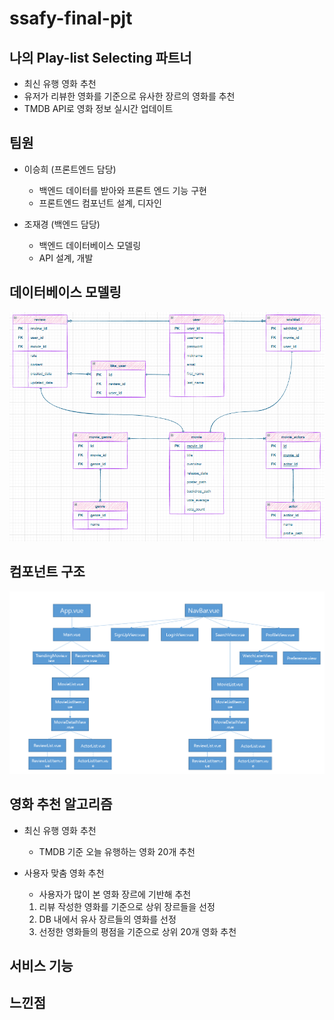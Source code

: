 # ssafy-final-pjt
## 나의 Play-list Selecting 파트너

- 최신 유행 영화 추천
- 유저가 리뷰한 영화를 기준으로 유사한 장르의 영화를 추천
- TMDB API로 영화 정보 실시간 업데이트

## 팀원
- 이승희 (프론트엔드 담당)
    - 백엔드 데이터를 받아와 프론트 엔드 기능 구현
    - 프론트엔드 컴포넌트 설계, 디자인

- 조재경 (백엔드 담당)
    - 백엔드 데이터베이스 모델링
    - API 설계, 개발

## 데이터베이스 모델링

![](./image/ERD.png)

## 컴포넌트 구조

![](./image/Component.png)

## 영화 추천 알고리즘

- 최신 유행 영화 추천
    - TMDB 기준 오늘 유행하는 영화 20개 추천

- 사용자 맞춤 영화 추천
    - 사용자가 많이 본 영화 장르에 기반해 추천
    1. 리뷰 작성한 영화를 기준으로 상위 장르들을 선정
    2. DB 내에서 유사 장르들의 영화를 선정
    3. 선정한 영화들의 평점을 기준으로 상위 20개 영화 추천

## 서비스 기능


## 느낀점


